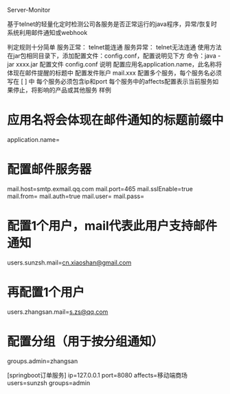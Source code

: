 Server-Monitor


基于telnet的轻量化定时检测公司各服务是否正常运行的java程序，异常/恢复时 系统利用邮件通知或webhook

判定规则十分简单
服务正常： telnet能连通
服务异常： telnet无法连通
使用方法
在jar包相同目录下，添加配置文件：config.conf，配置说明见下方
命令：java -jar xxxx.jar
配置文件 config.conf 说明
配置应用名application.name，此名称将体现在邮件提醒的标题中
配置发件账户 mail.xxx
配置多个服务，每个服务名必须写在 [ ] 中
每个服务必须包含ip和port
每个服务中的affects配置表示当前服务如果停止，将影响的产品或其他服务
样例

# 应用名将会体现在邮件通知的标题前缀中
application.name=

# 配置邮件服务器
mail.host=smtp.exmail.qq.com
mail.port=465
mail.sslEnable=true
mail.from=
mail.auth=true
mail.user=
mail.pass=

# 配置1个用户，mail代表此用户支持邮件通知
users.sunzsh.mail=cn.xiaoshan@gmail.com


# 再配置1个用户
users.zhangsan.mail=s.zs@qq.com

# 配置分组（用于按分组通知）
groups.admin=zhangsan

[springboot订单服务]
ip=127.0.0.1
port=8080
affects=移动端商场
users=sunzsh
groups=admin



